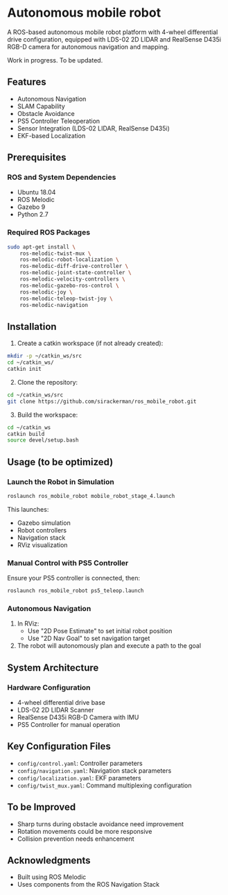 # Autonomous mobile robot
A ROS-based autonomous mobile robot platform with 4-wheel differential drive configuration, equipped with LDS-02 2D LIDAR and RealSense D435i RGB-D camera for autonomous navigation and mapping.

Work in progress. To be updated.

## Features
- Autonomous Navigation
- SLAM Capability
- Obstacle Avoidance
- PS5 Controller Teleoperation
- Sensor Integration (LDS-02 LIDAR, RealSense D435i)
- EKF-based Localization

## Prerequisites

### ROS and System Dependencies
- Ubuntu 18.04
- ROS Melodic
- Gazebo 9
- Python 2.7

### Required ROS Packages
```bash
sudo apt-get install \
    ros-melodic-twist-mux \
    ros-melodic-robot-localization \
    ros-melodic-diff-drive-controller \
    ros-melodic-joint-state-controller \
    ros-melodic-velocity-controllers \
    ros-melodic-gazebo-ros-control \
    ros-melodic-joy \
    ros-melodic-teleop-twist-joy \
    ros-melodic-navigation
```

## Installation

1. Create a catkin workspace (if not already created):
```bash
mkdir -p ~/catkin_ws/src
cd ~/catkin_ws/
catkin init
```

2. Clone the repository:
```bash
cd ~/catkin_ws/src
git clone https://github.com/sirackerman/ros_mobile_robot.git
```

3. Build the workspace:
```bash
cd ~/catkin_ws
catkin build
source devel/setup.bash
```

## Usage (to be optimized)

### Launch the Robot in Simulation
```bash
roslaunch ros_mobile_robot mobile_robot_stage_4.launch
```
This launches:
- Gazebo simulation
- Robot controllers
- Navigation stack
- RViz visualization

### Manual Control with PS5 Controller
Ensure your PS5 controller is connected, then:
```bash
roslaunch ros_mobile_robot ps5_teleop.launch
```

### Autonomous Navigation
1. In RViz:
   - Use "2D Pose Estimate" to set initial robot position
   - Use "2D Nav Goal" to set navigation target
2. The robot will autonomously plan and execute a path to the goal

## System Architecture

### Hardware Configuration
- 4-wheel differential drive base
- LDS-02 2D LIDAR Scanner
- RealSense D435i RGB-D Camera with IMU
- PS5 Controller for manual operation

## Key Configuration Files
- `config/control.yaml`: Controller parameters
- `config/navigation.yaml`: Navigation stack parameters
- `config/localization.yaml`: EKF parameters
- `config/twist_mux.yaml`: Command multiplexing configuration

## To be Improved
- Sharp turns during obstacle avoidance need improvement
- Rotation movements could be more responsive
- Collision prevention needs enhancement

## Acknowledgments
- Built using ROS Melodic
- Uses components from the ROS Navigation Stack
